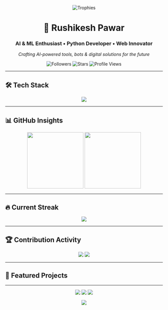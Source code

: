 <!-- Neorex GitHub Profile README -->

<p align="center">
  <img src="https://github-profile-trophy.vercel.app/?username=Neorex80&theme=radical&no-frame=true&margin-w=10&column=6" alt="Trophies" />
</p>

<h1 align="center">🚀 Rushikesh Pawar </h1>
<h3 align="center">AI & ML Enthusiast • Python Developer • Web Innovator</h3>
<p align="center"><i>Crafting AI-powered tools, bots & digital solutions for the future</i></p>

<p align="center">
  <img alt="Followers" src="https://img.shields.io/github/followers/Neorex80?label=Followers&style=for-the-badge&logo=github&color=ff69b4">
  <img alt="Stars" src="https://img.shields.io/github/stars/Neorex80?label=Stars&style=for-the-badge&logo=github&color=00c8ff">
  <img alt="Profile Views" src="https://komarev.com/ghpvc/?username=Neorex80&label=Profile%20Views&color=orange&style=for-the-badge">
</p>

---

## 🛠 Tech Stack
<div align="center">
  <img src="https://skillicons.dev/icons?i=python,html,css,javascript,nodejs,flask,express,git,docker,vscode,linux,ubuntu&perline=6" />
</div>

---

## 📊 GitHub Insights
<p align="center">
  <img src="https://github-readme-stats.vercel.app/api?username=Neorex80&show_icons=true&theme=radical&hide_border=true&border_radius=12&count_private=true&include_all_commits=true" height="180" />
  <img src="https://github-readme-stats.vercel.app/api/top-langs/?username=Neorex80&layout=compact&theme=radical&hide_border=true&border_radius=12" height="180" />
</p>

---

## 🔥 Current Streak
<p align="center">
  <img src="https://streak-stats.demolab.com?user=Neorex80&theme=radical&hide_border=true&border_radius=12&mode=weekly" />
</p>

---

## 🏆 Contribution Activity
<p align="center">
  <img src="https://github-profile-summary-cards.vercel.app/api/cards/profile-details?username=Neorex80&theme=radical" />
  <img src="https://github-profile-summary-cards.vercel.app/api/cards/productive-time?username=Neorex80&theme=radical&utcOffset=5" />
</p>

---

## 🌟 Featured Projects


---

<div align="center">
  <a href="https://www.linkedin.com/in/rushikesh-pawar-78250a31/"><img src="https://img.shields.io/badge/LinkedIn-0A66C2?style=for-the-badge&logo=linkedin&logoColor=white"></a>
  <a href="https://twitter.com/your-twitter"><img src="https://img.shields.io/badge/Twitter-1DA1F2?style=for-the-badge&logo=twitter&logoColor=white"></a>
  <a href="mailto:your-email@example.com"><img src="https://img.shields.io/badge/Email-D14836?style=for-the-badge&logo=gmail&logoColor=white"></a>
</div>

<p align="center">
  <img  src="https://raw.githubusercontent.com/Trilokia/Trilokia/379277808c61ef204768a61bbc5d25bc7798ccf1/bottom_header.svg" /> 
</p>
